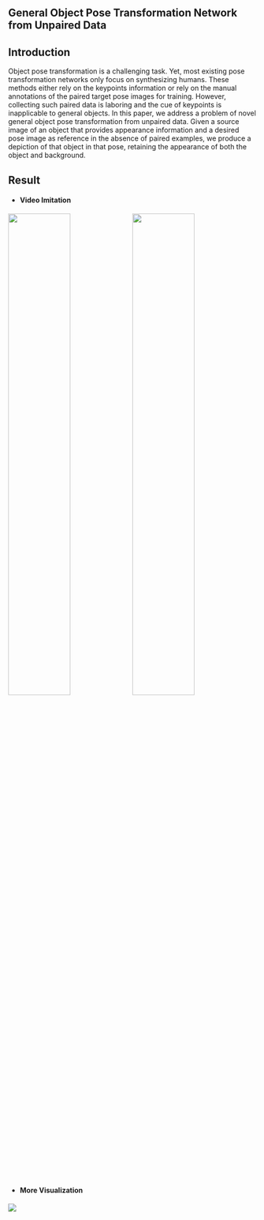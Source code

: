 ## General Object Pose Transformation Network from Unpaired Data

## Introduction

Object pose transformation is a challenging task. Yet, most existing pose transformation networks only focus on synthesizing humans. These methods either rely on the keypoints information or rely on the manual annotations of the paired target pose images for training. However, collecting such paired data is laboring and the cue of keypoints is inapplicable to general objects. In this paper, we address a problem of novel general object pose transformation from unpaired data. Given a source image of an object that provides appearance information and a desired pose image as reference in the absence of paired examples, we produce a depiction of that object in that pose, retaining the appearance of both the object and background.

## Result

- #### Video Imitation

<img src="./asset/horse.gif" width="50%"/><img src='./asset/sheep.gif' width="50%">

- #### More Visualization

<img src="./asset/animal.png">